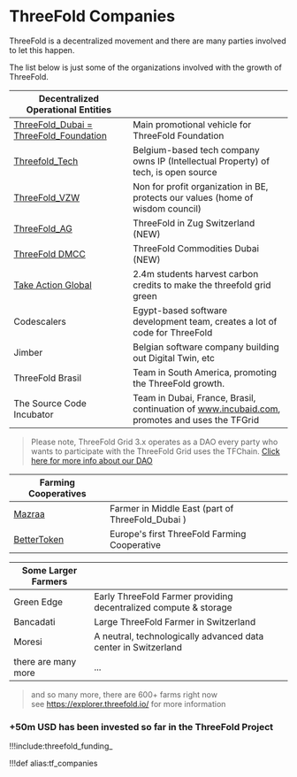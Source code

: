 # ThreeFold Companies

ThreeFold is a decentralized movement and there are many parties involved to let this happen.

The list below is just some of the organizations involved with the growth of ThreeFold.

| Decentralized Operational Entities                                      |                                                                                               |
| --------------------------------------------------------- | --------------------------------------------------------------------------------------------- |
| [ThreeFold_Dubai = ThreeFold_Foundation](threefold_dubai) | Main promotional vehicle for ThreeFold Foundation                                             |
| [Threefold_Tech](threefold_tech0)                         | Belgium-based tech company owns IP (Intellectual Property) of tech, is open source            |
| [ThreeFold_VZW](threefold_vzw)                            | Non for profit organization in BE, protects our values (home of wisdom council)               |
| [ThreeFold_AG](threefold_ag)                              | ThreeFold in Zug Switzerland (NEW)                                                            |
| [ThreeFold DMCC](threefold_commodities)                   | ThreeFold Commodities Dubai (NEW)                                                             |
| [Take Action Global](https://www.takeactionglobal.org/)   | 2.4m students harvest carbon credits to make the threefold grid green                         |
| Codescalers                                               | Egypt-based software development team, creates a lot of code for ThreeFold                    |
| Jimber                                                    | Belgian software company building out Digital Twin, etc                                       |
| ThreeFold Brasil                                          | Team in South America, promoting the ThreeFold growth.                                        |
| The Source Code Incubator                                 | Team in Dubai, France, Brasil, continuation of www.incubaid.com, promotes and uses the TFGrid |


> Please note, ThreeFold Grid 3.x operates as a DAO every party who wants to participate with the ThreeFold Grid uses the TFChain.
> [Click here for more info about our DAO](tfdao)


| Farming Cooperatives       |                                                  |
| -------------------------- | ------------------------------------------------ |
| [Mazraa](mazraa)           | Farmer in Middle East (part of ThreeFold_Dubai ) |
| [BetterToken](bettertoken) | Europe's first ThreeFold Farming Cooperative     |

| Some Larger Farmers |                                                                  |
| ------------------- | ---------------------------------------------------------------- |
| Green Edge          | Early ThreeFold Farmer providing decentralized compute & storage |
| Bancadati           | Large ThreeFold Farmer in Switzerland                            |
| Moresi              | A neutral, technologically advanced data center in Switzerland   |
| there are many more | ...                                                              |

> and so many more, there are 600+ farms right now <BR>
> see https://explorer.threefold.io/ for more information

### +50m USD has been invested so far in the ThreeFold Project

!!!include:threefold_funding_


!!!def alias:tf_companies
